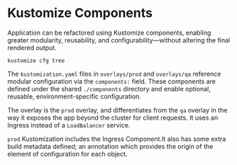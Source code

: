 # Kustomize Components

Application can be refactored using Kustomize components, enabling greater modularity, reusability, and configurability—without altering the final rendered output.

`kustomize cfg tree`

The `kustomization.yaml` files in `overlays/prod` and `overlays/qa` reference modular configuration via the `components:` field. These components are defined under the shared `./components` directory and enable optional, reusable, environment-specific configuration.

The overlay is the `prod` overlay, and differentiates from the `qa` overlay in the way it exposes the app beyond the cluster for client requests. It uses an Ingress instead of a `LoadBalancer` service.

`prod` Kustomization includes the Ingress Component.It also has some extra build metadata defined; an annotation which provides the origin of the element of configuration for each object.
